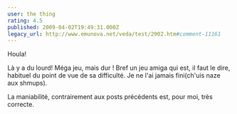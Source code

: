 ```yaml
---
user: the thing
rating: 4.5
published: 2009-04-02T19:49:31.000Z
legacy_url: http://www.emunova.net/veda/test/2902.htm#comment-11161
---
```

Houla!

Là y a du lourd!
Méga jeu, mais dur !
Bref un jeu amiga qui est, il faut le dire, habituel du point de vue de sa difficulté.
Je ne l'ai jamais fini(ch'uis naze aux shmups).

La maniabilité, contrairement aux posts précédents est, pour moi, très correcte.